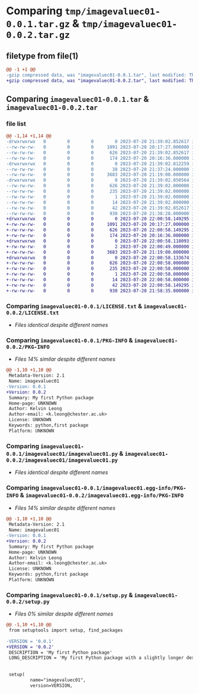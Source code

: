# Comparing `tmp/imagevaluec01-0.0.1.tar.gz` & `tmp/imagevaluec01-0.0.2.tar.gz`

## filetype from file(1)

```diff
@@ -1 +1 @@
-gzip compressed data, was "imagevaluec01-0.0.1.tar", last modified: Thu Jul 20 21:39:02 2023, max compression
+gzip compressed data, was "imagevaluec01-0.0.2.tar", last modified: Thu Jul 20 22:00:58 2023, max compression
```

## Comparing `imagevaluec01-0.0.1.tar` & `imagevaluec01-0.0.2.tar`

### file list

```diff
@@ -1,14 +1,14 @@
-drwxrwxrwx   0        0        0        0 2023-07-20 21:39:02.852617 imagevaluec01-0.0.1/
--rw-rw-rw-   0        0        0     1091 2023-07-20 20:17:27.000000 imagevaluec01-0.0.1/LICENSE.txt
--rw-rw-rw-   0        0        0      626 2023-07-20 21:39:02.852617 imagevaluec01-0.0.1/PKG-INFO
--rw-rw-rw-   0        0        0      174 2023-07-20 20:16:36.000000 imagevaluec01-0.0.1/README.md
-drwxrwxrwx   0        0        0        0 2023-07-20 21:39:02.812259 imagevaluec01-0.0.1/imagevaluec01/
--rw-rw-rw-   0        0        0       38 2023-07-20 21:37:24.000000 imagevaluec01-0.0.1/imagevaluec01/__init__.py
--rw-rw-rw-   0        0        0     3683 2023-07-20 21:19:00.000000 imagevaluec01-0.0.1/imagevaluec01/imagevaluec01.py
-drwxrwxrwx   0        0        0        0 2023-07-20 21:39:02.850564 imagevaluec01-0.0.1/imagevaluec01.egg-info/
--rw-rw-rw-   0        0        0      626 2023-07-20 21:39:02.000000 imagevaluec01-0.0.1/imagevaluec01.egg-info/PKG-INFO
--rw-rw-rw-   0        0        0      235 2023-07-20 21:39:02.000000 imagevaluec01-0.0.1/imagevaluec01.egg-info/SOURCES.txt
--rw-rw-rw-   0        0        0        1 2023-07-20 21:39:02.000000 imagevaluec01-0.0.1/imagevaluec01.egg-info/dependency_links.txt
--rw-rw-rw-   0        0        0       14 2023-07-20 21:39:02.000000 imagevaluec01-0.0.1/imagevaluec01.egg-info/top_level.txt
--rw-rw-rw-   0        0        0       42 2023-07-20 21:39:02.852617 imagevaluec01-0.0.1/setup.cfg
--rw-rw-rw-   0        0        0      930 2023-07-20 21:38:28.000000 imagevaluec01-0.0.1/setup.py
+drwxrwxrwx   0        0        0        0 2023-07-20 22:00:58.149295 imagevaluec01-0.0.2/
+-rw-rw-rw-   0        0        0     1091 2023-07-20 20:17:27.000000 imagevaluec01-0.0.2/LICENSE.txt
+-rw-rw-rw-   0        0        0      626 2023-07-20 22:00:58.149295 imagevaluec01-0.0.2/PKG-INFO
+-rw-rw-rw-   0        0        0      174 2023-07-20 20:16:36.000000 imagevaluec01-0.0.2/README.md
+drwxrwxrwx   0        0        0        0 2023-07-20 22:00:58.118093 imagevaluec01-0.0.2/imagevaluec01/
+-rw-rw-rw-   0        0        0        2 2023-07-20 22:00:49.000000 imagevaluec01-0.0.2/imagevaluec01/__init__.py
+-rw-rw-rw-   0        0        0     3683 2023-07-20 21:19:00.000000 imagevaluec01-0.0.2/imagevaluec01/imagevaluec01.py
+drwxrwxrwx   0        0        0        0 2023-07-20 22:00:58.133674 imagevaluec01-0.0.2/imagevaluec01.egg-info/
+-rw-rw-rw-   0        0        0      626 2023-07-20 22:00:58.000000 imagevaluec01-0.0.2/imagevaluec01.egg-info/PKG-INFO
+-rw-rw-rw-   0        0        0      235 2023-07-20 22:00:58.000000 imagevaluec01-0.0.2/imagevaluec01.egg-info/SOURCES.txt
+-rw-rw-rw-   0        0        0        1 2023-07-20 22:00:58.000000 imagevaluec01-0.0.2/imagevaluec01.egg-info/dependency_links.txt
+-rw-rw-rw-   0        0        0       14 2023-07-20 22:00:58.000000 imagevaluec01-0.0.2/imagevaluec01.egg-info/top_level.txt
+-rw-rw-rw-   0        0        0       42 2023-07-20 22:00:58.149295 imagevaluec01-0.0.2/setup.cfg
+-rw-rw-rw-   0        0        0      930 2023-07-20 21:58:35.000000 imagevaluec01-0.0.2/setup.py
```

### Comparing `imagevaluec01-0.0.1/LICENSE.txt` & `imagevaluec01-0.0.2/LICENSE.txt`

 * *Files identical despite different names*

### Comparing `imagevaluec01-0.0.1/PKG-INFO` & `imagevaluec01-0.0.2/PKG-INFO`

 * *Files 14% similar despite different names*

```diff
@@ -1,10 +1,10 @@
 Metadata-Version: 2.1
 Name: imagevaluec01
-Version: 0.0.1
+Version: 0.0.2
 Summary: My first Python package
 Home-page: UNKNOWN
 Author: Kelvin Leong
 Author-email: <k.leong@chester.ac.uk>
 License: UNKNOWN
 Keywords: python,first package
 Platform: UNKNOWN
```

### Comparing `imagevaluec01-0.0.1/imagevaluec01/imagevaluec01.py` & `imagevaluec01-0.0.2/imagevaluec01/imagevaluec01.py`

 * *Files identical despite different names*

### Comparing `imagevaluec01-0.0.1/imagevaluec01.egg-info/PKG-INFO` & `imagevaluec01-0.0.2/imagevaluec01.egg-info/PKG-INFO`

 * *Files 14% similar despite different names*

```diff
@@ -1,10 +1,10 @@
 Metadata-Version: 2.1
 Name: imagevaluec01
-Version: 0.0.1
+Version: 0.0.2
 Summary: My first Python package
 Home-page: UNKNOWN
 Author: Kelvin Leong
 Author-email: <k.leong@chester.ac.uk>
 License: UNKNOWN
 Keywords: python,first package
 Platform: UNKNOWN
```

### Comparing `imagevaluec01-0.0.1/setup.py` & `imagevaluec01-0.0.2/setup.py`

 * *Files 0% similar despite different names*

```diff
@@ -1,10 +1,10 @@
 from setuptools import setup, find_packages
 
-VERSION = '0.0.1' 
+VERSION = '0.0.2' 
 DESCRIPTION = 'My first Python package'
 LONG_DESCRIPTION = 'My first Python package with a slightly longer description'
 
 
 setup(
         name="imagevaluec01", 
         version=VERSION,
```

